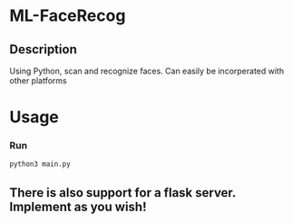 # ML-FaceRecog

## Description

Using Python, scan and recognize faces. Can easily be incorperated with other platforms

# Usage

### Run

```python
python3 main.py
```

## There is also support for a flask server. Implement as you wish!
